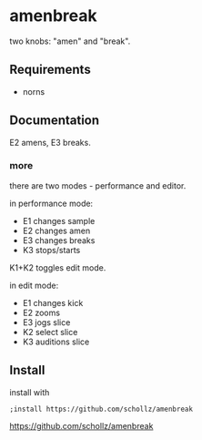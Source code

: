 # amenbreak

two knobs: "amen" and "break".

## Requirements

- norns

## Documentation

E2 amens, E3 breaks.

### more 

there are two modes - performance and editor. 

in performance mode:

- E1 changes sample
- E2 changes amen
- E3 changes breaks
- K3 stops/starts

K1+K2 toggles edit mode.

in edit mode:

- E1 changes kick
- E2 zooms
- E3 jogs slice
- K2 select slice
- K3 auditions slice

## Install

install with

```
;install https://github.com/schollz/amenbreak
```

https://github.com/schollz/amenbreak
